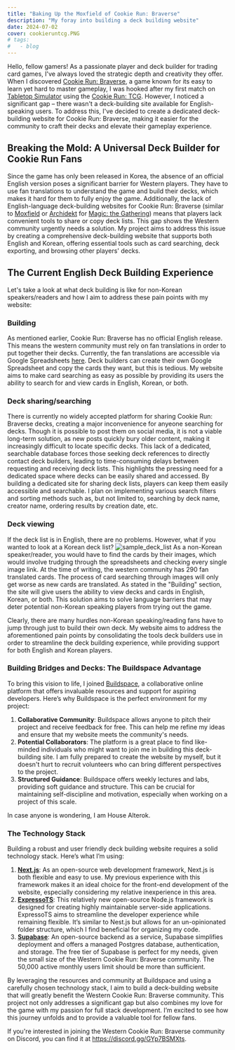 ```yaml
---
title: "Baking Up the Moxfield of Cookie Run: Braverse"
description: "My foray into building a deck building website"
date: 2024-07-02
cover: cookieruntcg.PNG
# tags:
#   - blog
---
```


Hello, fellow gamers! As a passionate player and deck builder for trading card games, I've always loved the strategic depth and creativity they offer. When I discovered [Cookie Run: Braverse](https://cookie-run-braverse.fandom.com/wiki/Cookie_Run:_Braverse_Wiki), a game known for its easy to learn yet hard to master gameplay, I was hooked after my first match on [Tabletop Simulator](https://store.steampowered.com/app/286160/Tabletop_Simulator/) using the [Cookie Run: TCG](https://steamcommunity.com/sharedfiles/filedetails/?id=3167369640). However, I noticed a significant gap – there wasn't a deck-building site available for English-speaking users. To address this, I've decided to create a dedicated deck-building website for Cookie Run: Braverse, making it easier for the community to craft their decks and elevate their gameplay experience.

## Breaking the Mold: A Universal Deck Builder for Cookie Run Fans

Since the game has only been released in Korea, the absence of an official English version poses a significant barrier for Western players. They have to use fan translations to understand the game and build their decks, which makes it hard for them to fully enjoy the game. Additionally, the lack of English-language deck-building websites for Cookie Run: Braverse (similar to [Moxfield](https://www.moxfield.com/) or [Archidekt](https://archidekt.com/) for [Magic: the Gathering](https://magic.wizards.com/en)) means that players lack convenient tools to share or copy deck lists. This gap shows the Western community urgently needs a solution. My project aims to address this issue by creating a comprehensive deck-building website that supports both English and Korean, offering essential tools such as card searching, deck exporting, and browsing other players' decks.

## The Current English Deck Building Experience

Let's take a look at what deck building is like for non-Korean speakers/readers and how I aim to address these pain points with my website:

### Building

As mentioned earlier, Cookie Run: Braverse has no official English release. This means the western community must rely on fan translations in order to put together their decks. Currently, the fan translations are accessible via Google Spreadsheets [here](https://docs.google.com/spreadsheets/d/19qYFLkXiL6866nVtp1UQqJtooitc0sfbX14rZGdrwpE/edit?usp=sharing). Deck builders can create their own Google Spreadsheet and copy the cards they want, but this is tedious. My website aims to make card searching as easy as possible by providing its users the ability to search for and view cards in English, Korean, or both.

### Deck sharing/searching

There is currently no widely accepted platform for sharing Cookie Run: Braverse decks, creating a major inconvenience for anyeone searching for decks. Though it is possible to post them on social media, it is not a viable long-term solution, as new posts quickly bury older content, making it increasingly difficult to locate specific decks. This lack of a dedicated, searchable database forces those seeking deck references to directly contact deck builders, leading to time-consuming delays between requesting and receiving deck lists. This highlights the pressing need for a dedicated space where decks can be easily shared and accessed. By building a dedicated site for sharing deck lists, players can keep them easily accessible and searchable. I plan on implementing various search filters and sorting methods such as, but not limited to, searching by deck name, creator name, ordering results by creation date, etc.

### Deck viewing

If the deck list is in English, there are no problems. However, what if you wanted to look at a Korean deck list?
![sample_deck_list](/images/blog/cookie_run_sample_red_deck.png)
As a non-Korean speaker/reader, you would have to find the cards by their images, which would involve trudging through the spreadsheets and checking every single image link. At the time of writing, the western community has 290 fan translated cards. The process of card searching through images will only get worse as new cards are translated. As stated in the "Building" section, the site will give users the ability to view decks and cards in English, Korean, or both. This solution aims to solve language barriers that may deter potential non-Korean speaking players from trying out the game.

Clearly, there are many hurdles non-Korean speaking/reading fans have to jump through just to build their own deck.
My website aims to address the aforementioned pain points by consolidating the tools deck builders use in order to
streamline the deck building experience, while providing support for both English and Korean players.

### Building Bridges and Decks: The Buildspace Advantage

To bring this vision to life, I joined [Buildspace](https://buildspace.so/), a collaborative online platform that offers invaluable resources and support for aspiring developers. Here’s why Buildspace is the perfect environment for my project:

1. **Collaborative Community**: Buildspace allows anyone to pitch their project and receive feedback for free. This can help me refine my ideas and ensure that my website meets the community's needs.
2. **Potential Collaborators**: The platform is a great place to find like-minded individuals who might want to join me in building this deck-building site. I am fully prepared to create the website by myself, but it doesn't hurt to recruit volunteers who can bring different perspectives to the project.
3. **Structured Guidance**: Buildspace offers weekly lectures and labs, providing soft guidance and structure. This can be crucial for maintaining self-discipline and motivation, especially when working on a project of this scale.

In case anyone is wondering, I am House Alterok.

### The Technology Stack

Building a robust and user friendly deck building website requires a solid technology stack. Here’s what I’m using:

1. [**Next.js**](https://nextjs.org/): As an open-source web development framework, Next.js is both flexible and easy to use. My previous experience with this framework makes it an ideal choice for the front-end development of the website, especially considering my relative inexperience in this area.
2. [**ExpressoTS**](https://expresso-ts.com/): This relatively new open-source Node.js framework is designed for creating highly maintainable server-side applications. ExpressoTS aims to streamline the developer experience while remaining flexible. It’s similar to Nest.js but allows for an un-opinionated folder structure, which I find beneficial for organizing my code.
3. [**Supabase**](https://supabase.com/): An open-source backend as a service, Supabase simplifies deployment and offers a managed Postgres database, authentication, and storage. The free tier of Supabase is perfect for my needs, given the small size of the Western Cookie Run: Braverse community. The 50,000 active monthly users limit should be more than sufficient.

By leveraging the resources and community at Buildspace and using a carefully chosen technology stack, I aim to build a deck-building website that will greatly benefit the Western Cookie Run: Braverse community. This project not only addresses a significant gap but also combines my love for the game with my passion for full stack development. I’m excited to see how this journey unfolds and to provide a valuable tool for fellow fans.

If you're interested in joining the Western Cookie Run: Braverse community on Discord, you can find it at https://discord.gg/GYp7BSMXts.
